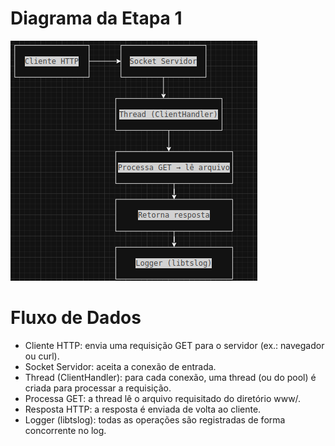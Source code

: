 # Diagrama da Etapa 1

![Diagrama da Etapa 1](DiagramaEtapa1.png)


# Fluxo de Dados

   - Cliente HTTP: envia uma requisição GET para o servidor (ex.: navegador ou curl).
   - Socket Servidor: aceita a conexão de entrada.
   - Thread (ClientHandler): para cada conexão, uma thread (ou do pool) é criada para processar a requisição.
   - Processa GET: a thread lê o arquivo requisitado do diretório www/.
   - Resposta HTTP: a resposta é enviada de volta ao cliente.
   - Logger (libtslog): todas as operações são registradas de forma concorrente no log. 
